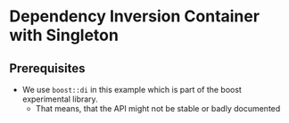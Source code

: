 # Dependency Inversion Container with Singleton

## Prerequisites
+ We use `boost::di` in this example which is part of the boost experimental library.
    - That means, that the API might not be stable or badly documented